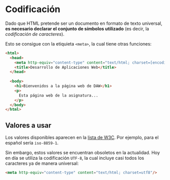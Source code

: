 # Codificación

Dado que HTML pretende ser un documento en formato de texto universal, **es necesario declarar el conjunto de símbolos
utilizado** (es decir, la _codificación de caracteres_).

Esto se consigue con la etiquieta `<meta>`, la cual tiene otras funciones:

```html hl_lines="3"
<html>
  <head>
    <meta http-equiv="content-type" content="text/html; charset=[encoding]"/>
    <title>Desarrollo de Aplicaciones Web</title>
  </head>
  
  <body>
    <h1>Bienvenidos a la página web de DAW</h1>
    <p>
      Esta página web de la asignatura...
    </p>
  </body>
</html>
```

## Valores a usar

Los valores disponibles aparecen en la [lista de W3C](http://www.w3.org/International/O-Charset-lang.html). Por
ejemplo, para el español sería `iso-8859-1`.

Sin embargo, estos valores se encuentran obsoletos en la actualidad. Hoy en día se utiliza la codificación `UTF-8`, la
cual incluye casi todos los caracteres ya de manera universal:

```html
<meta http-equiv="content-type" content="text/html; charset=utf8"/>
```
